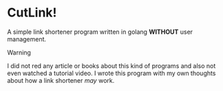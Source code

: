 # CutLink!

A simple link shortener program written in golang **WITHOUT** user management.

> [!WARNING]
> I did not red any article or books about this kind of programs and also not even watched a tutorial video. I wrote this program with my own thoughts about how a link shortener _may_ work.
